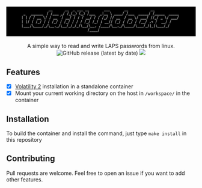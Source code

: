 ![banner](./.github/banner.png)

<p align="center">
  A simple way to read and write LAPS passwords from linux.
  <br>
  <img alt="GitHub release (latest by date)" src="https://img.shields.io/github/v/release/p0dalirius/volatility2docker">
  <a href="https://twitter.com/intent/follow?screen_name=podalirius_" title="Follow"><img src="https://img.shields.io/twitter/follow/podalirius_?label=Podalirius&style=social"></a>
  <br>
</p>

## Features

 - [x] [Volatility 2](https://github.com/volatilityfoundation/volatility) installation in a standalone container
 - [x] Mount your current working directory on the host in `/workspace/` in the container
 
## Installation

To build the container and install the command, just type `make install` in this repository

## Contributing

Pull requests are welcome. Feel free to open an issue if you want to add other features.
